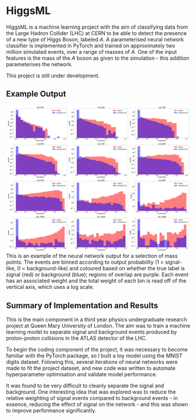 # HiggsML

HiggsML is a machine learning project with the aim of classifying data from the 
Large Hadron Collider (LHC) at CERN to be able to detect the presence of a new 
type of Higgs Boson, labeled *A*. A parameterised neural network classifier is implemented in PyTorch and trained on
approximately two million simulated events, over a range of masses of *A*. 
One of the input features is the mass of the *A* boson as given to the simulation -
this addition parameterises the network.

This project is still under development.

## Example Output
<img src="images/example_output.png">
This is an example of the neural network output for a selection of mass points. 
The events are binned according to output probability (1 = signal-like, 
0 = background-like) and coloured based on whether the true label is signal (red)
or background (blue); regions of overlap are purple. Each event has an associated
weight and the total weight of each bin is read off of the vertical axis, which uses
a log scale.

## Summary of Implementation and Results
This is the main component in a third year physics undergraduate research project at
Queen Mary University of London. The aim was to train a machine learning model to 
separate signal and background events produced by proton-proton collisions
in the ATLAS detector of the LHC. 

To begin the coding component of the project, it was necessary to become familiar with
the PyTorch package, so I built a toy model using the MNIST digits dataset. Folowing
this, several iterations of neural networks were made to fit the project dataset, and
new code was written to automate hyperparameter optimisation and validate model 
performance.

It was found to be very difficult to cleanly separate the signal and background. One 
interesting idea that was explored was to reduce the relative weighting of signal 
events compared to background events - in essence, reducing the effect of signal 
on the network - and this was shown to improve performance significantly.







 

